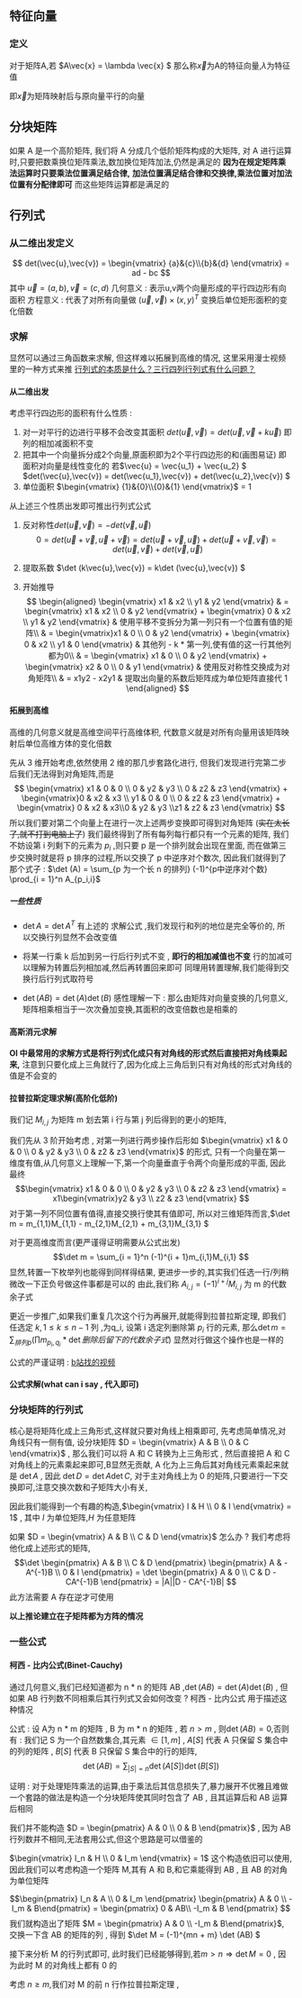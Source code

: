 ## 特征向量
### 定义
对于矩阵A,若
$A\vec{x} = \lambda \vec{x} $
那么称$\vec{x}$为A的特征向量,$\lambda$为特征值

即$\vec{x}$为矩阵映射后与原向量平行的向量

## 分块矩阵
如果 A 是一个高阶矩阵,
我们将 A 分成几个低阶矩阵构成的大矩阵,
对 A 进行运算时,只要把数乘换位矩阵乘法,数加换位矩阵加法,仍然是满足的
**因为在规定矩阵乘法运算时只要乘法位置满足结合律,**
**加法位置满足结合律和交换律,乘法位置对加法位置有分配律即可**
而这些矩阵运算都是满足的

## 行列式
### 从二维出发定义
$$
det(\vec{u},\vec{v}) = \begin{vmatrix}
    {a}&{c}\\{b}&{d}
\end{vmatrix} = ad - bc
$$
其中 $\vec{u} = (a,b) , \vec{v} = (c,d)$
几何意义 : 表示u,v两个向量形成的平行四边形有向面积
方程意义 : 代表了对所有向量做 $(\vec{u},\vec{v}) \times (x,y)^T$ 变换后单位矩形面积的变化倍数
### 求解
显然可以通过三角函数来求解,
但这样难以拓展到高维的情况,
这里采用漫士视频里的一种方式来推
[行列式的本质是什么？三行四列行列式有什么问题？](https://www.bilibili.com/video/BV13e411m7Js/)
#### 从二维出发
考虑平行四边形的面积有什么性质 :

1. 对一对平行的边进行平移不会改变其面积
$det(\vec{u},\vec{v}) = det(\vec{u},\vec{v} + k\vec{u})$
即列的相加减面积不变
2. 把其中一个向量拆分成2个向量,原面积即为2个平行四边形的和(画图易证)
即面积对向量是线性变化的
若$\vec{u} = \vec{u_1} + \vec{u_2} $
$det(\vec{u},\vec{v}) = det(\vec{u_1},\vec{v}) + det(\vec{u_2},\vec{v}) $
3. 单位面积
$\begin{vmatrix}
    {1}&{0}\\{0}&{1}
\end{vmatrix}$ = 1

从上述三个性质出发即可推出行列式公式
1. 反对称性$det(\vec{u},\vec{v}) = -det(\vec{v},\vec{u})$
$$
0 = det(\vec{u} + \vec{v},\vec{u} + \vec{v}) = det(\vec{u} + \vec{v},\vec{u}) + det(\vec{u} + \vec{v},\vec{v}) = det(\vec{u},\vec{v}) + det(\vec{v},\vec{u})
$$

2. 提取系数 $\det (k\vec{u},\vec{v}) = k\det (\vec{u},\vec{v}) $ 

3. 开始推导
$$
\begin{aligned}
\begin{vmatrix}
x1 & x2 \\ y1 & y2
\end{vmatrix} & =
\begin{vmatrix}
x1 & x2 \\ 0 & y2
\end{vmatrix} + \begin{vmatrix}
0 & x2 \\ y1 & y2
\end{vmatrix} & 使用平移不变拆分为第一列只有一个位置有值的矩阵\\
& = \begin{vmatrix}x1 & 0 \\ 0 & y2
\end{vmatrix} + \begin{vmatrix} 0 & x2 \\ y1 & 0
\end{vmatrix} & 其他列 - k * 第一列,使有值的这一行其他列都为0\\
& = \begin{vmatrix} x1 & 0 \\ 0 & y2
\end{vmatrix} + \begin{vmatrix} x2 & 0 \\ 0 & y1
\end{vmatrix} & 使用反对称性交换成为对角矩阵\\
& = x1y2 - x2y1 & 提取出向量的系数后矩阵成为单位矩阵直接代 1
\end{aligned}
$$

#### 拓展到高维
高维的几何意义就是高维空间平行高维体积,
代数意义就是对所有向量用该矩阵映射后单位高维方体的变化倍数

先从 3 维开始考虑,依然使用 2 维的那几步套路化进行,
但我们发现进行完第二步后我们无法得到对角矩阵,而是
$$
\begin{vmatrix} x1 & 0 & 0 \\ 0 & y2 & y3 \\ 0 & z2 & z3
\end{vmatrix} + \begin{vmatrix}0 & x2 & x3 \\ y1 & 0 & 0 \\ 0 & z2 & z3
\end{vmatrix} + \begin{vmatrix} 0 & x2 & x3\\0 & y2 & y3 \\z1 & z2 & z3
\end{vmatrix}
$$
所以我们要对第二个向量上在进行一次上述两步变换即可得到对角矩阵
(~~实在太长了,就不打到电脑上了~~)
我们最终得到了所有每列每行都只有一个元素的矩阵,
我们不妨设第 i 列剩下的元素为 $p_i$ ,则只要 p 是一个排列就会出现在里面,
而在做第三步交换时就是将 p 排序的过程,所以交换了 p 中逆序对个数次,
因此我们就得到了那个式子 :
$\det (A) = \sum_{p 为一个长 n 的排列} (-1)^{p中逆序对个数} \prod_{i = 1}^n A_{p_i,i}$

##### 一些性质
- $\det A = \det A^T$
有上述的 求解公式 ,我们发现行和列的地位是完全等价的,
所以交换行列显然不会改变值
- 将某一行乘 k 后加到另一行后行列式不变 , **即行的相加减值也不变**
行的加减可以理解为转置后列相加减,然后再转置回来即可
同理用转置理解,我们能得到交换行后行列式取符号

- $\det(AB) = \det(A) \det(B)$
感性理解一下 :
那么由矩阵对向量变换的几何意义,
矩阵相乘相当于一次次叠加变换,其面积的改变倍数也是相乘的

#### **高斯消元求解**
**OI 中最常用的求解方式是将行列式化成只有对角线的形式然后直接把对角线乘起来,**
注意到只要化成上三角就行了,因为化成上三角后到只有对角线的形式对角线的值是不会变的

#### 拉普拉斯定理求解(高阶化低阶)
我们记 $M_{i,j}$ 为矩阵 m 划去第 i 行与第 j 列后得到的更小的矩阵,

我们先从 3 阶开始考虑 , 
对第一列进行两步操作后形如 $\begin{vmatrix} x1 & 0 & 0 \\ 0 & y2 & y3 \\ 0 & z2 & z3
\end{vmatrix}$ 的形式,
只有一个向量在第一维度有值,从几何意义上理解一下,第一个向量垂直于令两个向量形成的平面,
因此最终 
$$\begin{vmatrix} x1 & 0 & 0 \\ 0 & y2 & y3 \\ 0 & z2 & z3
\end{vmatrix} = x1\begin{vmatrix}y2 & y3 \\ z2 & z3 \end{vmatrix} $$
对于第一列不同位置有值得,直接交换行使其有值即可,
所以对三维矩阵而言,$\det m = m_{1,1}M_{1,1} - m_{2,1}M_{2,1} + m_{3,1}M_{3,1} $

对于更高维度而言(更严谨得证明需要从公式出发)
$$\det m = \sum_{i = 1}^n (-1)^{i + 1}m_{i,1}M_{i,1} $$
显然,转置一下枚举列也能得到同样得结果,
更进步一步的,其实我们任选一行/列稍微改一下正负号做这件事都是可以的
由此,我们称 $A_{i,j} = (-1)^{i + j}M_{i,j}$ 为 m 的代数余子式

更近一步推广,如果我们重复几次这个行为再展开,就能得到拉普拉斯定理,
即我们任选定 $k , 1 \le k \le n - 1$ 列 ,为q_i, 
设第 i 选定列删除第 $p_i$ 行的元素,
那么$\det m = \sum_{排列 p} (\prod m_{p_i,q_i} * \det 删除后留下的代数余子式)$
显然对行做这个操作也是一样的

公式的严谨证明 : [b站找的视频](https://www.bilibili.com/video/BV1nC4y11768/?spm_id_from=333.337.search-card.all.click&vd_source=2413b570bfae8cfb84eaf2dca07c0d5b)

#### 公式求解(what can i say , 代入即可)

### 分块矩阵的行列式
核心是将矩阵化成上三角形式,这样就只要对角线上相乘即可,
先考虑简单情况,对角线只有一侧有值,
设分块矩阵 $D = \begin{vmatrix} A & B \\ 0 & C \end{vmatrix}$ , 
那么我们可以将 A 和 C 转换为上三角形式 , 然后直接把 A 和 C 对角线上的元素乘起来即可,B显然无贡献,
A 化为上三角后其对角线元素乘起来就是 $\det A$ , 
因此 $\det D = \det A \det C$,
对于主对角线上为 0 的矩阵,只要进行一下交换即可,注意交换次数和子矩阵大小有关,

因此我们能得到一个有趣的构造,$\begin{vmatrix} I & H \\ 0 & I \end{vmatrix} = 1$ , 其中 $I$ 为单位矩阵,$H$ 为任意矩阵

如果 $D = \begin{vmatrix} A & B \\ C & D \end{vmatrix}$ 怎么办 ?
我们考虑将他化成上述形式的矩阵,
$$\det \begin{pmatrix} A & B \\ C & D \end{pmatrix} \begin{pmatrix}  A & -A^{-1}B \\ 0 & I \end{pmatrix} = \det \begin{pmatrix} A & 0 \\ C & D - CA^{-1}B \end{pmatrix} = |A||D - CA^{-1}B| $$ 
此方法需要 A 存在逆才可使用

**以上推论建立在子矩阵都为方阵的情况**

### 一些公式
#### 柯西 - 比内公式(Binet-Cauchy)
通过几何意义,我们已经知道都为 n * n 的矩阵 AB ,$\det(AB) = \det(A) \det(B)$ , 
但如果 AB 行列数不同相乘后其行列式又会如何改变 ? 柯西 - 比内公式 用于描述这种情况

公式 : 
设 A为 n * m 的矩阵 , B 为 m * n 的矩阵 , 
若 $n > m$ , 则$\det(AB) = 0$,否则有 : 
我们记 S 为一个自然数集合,其元素 $\in [1,m]$ , 
$A[S]$ 代表 A 只保留 S 集合中的列的矩阵 , $B[S]$ 代表 B 只保留 S 集合中的行的矩阵,
$$\det(AB) = \sum_{|S| = n} \det(A[S]) \det (B[S]) $$

证明 : 
对于处理矩阵乘法的运算,由于乘法后其信息损失了,暴力展开不优雅且难做
一个套路的做法是构造一个分块矩阵使其同时包含了 AB , 且其运算后和 AB 运算后相同

我们并不能构造 $D = \begin{pmatrix} A & 0 \\ 0 & B \end{pmatrix}$ , 
因为 AB 行列数并不相同,无法套用公式,但这个思路是可以借鉴的

$\begin{vmatrix} I_n & H \\ 0 & I_m \end{vmatrix} = 1$ 这个构造依旧可以使用,
因此我们可以考虑构造一个矩阵 M,其有 A 和 B,和它乘能得到 AB , 且 AB 的对角为单位矩阵

$$\begin{pmatrix} I_n & A \\ 0 & I_m \end{pmatrix} \begin{pmatrix} A & 0 \\ -I_m & B\end{pmatrix} = \begin{pmatrix} 0 & AB\\ -I_m & B \end{pmatrix} $$
我们就构造出了矩阵 $M = \begin{pmatrix} A & 0 \\ -I_m & B\end{pmatrix}$,
交换一下含 AB 的矩阵的列 , 得到 $\det M = (-1)^{mn + m} \det (AB) $

接下来分析 M 的行列式即可,
此时我们已经能够得到,若$m > n \Rightarrow \det M = 0$ , 因为此时 M 的对角线上都有 0 的

考虑 $n \ge m$,我们对 M 的前 n 行作拉普拉斯定理 , 
